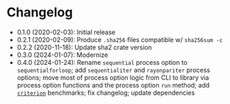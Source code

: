 # Changelog

* 0.1.0 (2020-02-03): Initial release
* 0.2.1 (2020-02-09): Produce `.sha256` files compatible w/ `sha256sum -c`
* 0.2.2 (2020-11-18): Update sha2 crate version
* 0.3.0 (2024-01-07): Modernize
* 0.4.0 (2024-01-24): Rename `sequential` process option to `sequentialforloop`;
  add `sequentialiter` and `rayonpariter` process options; move most of process
  option logic from CLI to library via process option functions and the process
  option `run` method; add [`criterion`] benchmarks; fix changelog; update
  dependencies

[`criterion`]: https://crates.io/crates/criterion


